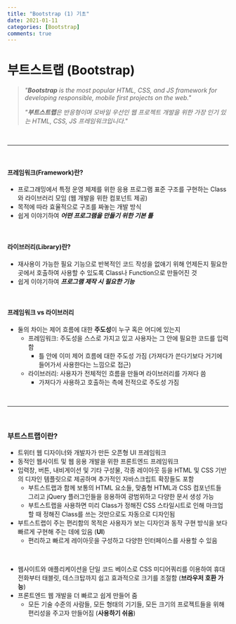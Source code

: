 ```yaml
---
title: "Bootstrap (1) 기초"
date: 2021-01-11
categories: [Bootstrap]
comments: true
---
```


# 부트스트랩 (Bootstrap)


> *"**Bootstrap** is the most popular HTML, CSS, and JS framework for developing responsible, mobile first projects on the web."*
>
> *"**부트스트랩**은 반응형이며 모바일 우선인 웹 프로젝트 개발을 위한 가장 인기 있는 HTML, CSS, JS 프레임워크입니다."*

<br/>

- - -

<br/>

#### 프레임워크(Framework)란?

- 프로그래밍에서 특정 운영 체제를 위한 응용 프로그램 표준 구조를 구현하는 Class와 라이브러리 모임 (웹 개발을 위한 컴포넌트 제공)
- 목적에 따라 효율적으로 구조를 짜놓는 개발 방식
- 쉽게 이야기하여 ***어떤 프로그램을 만들기 위한 기본 틀***

<br/>

#### 라이브러리(Library)란?

- 재사용이 가능한 필요 기능으로 반복적인 코드 작성을 없애기 위해 언제든지 필요한 곳에서 호출하여 사용할 수 있도록 Class나 Function으로 만들어진 것
- 쉽게 이야기하여 ***프로그램 제작 시 필요한 기능***

<br/>

#### 프레임워크 vs 라이브러리

- 둘의 차이는 제어 흐름에 대한 **주도성**이 누구 혹은 어디에 있는지
    - 프레임워크: 주도성을 스스로 가지고 있고 사용자는 그 안에 필요한 코드를 입력함
        - 틀 안에 이미 제어 흐름에 대한 주도성 가짐 (가져다가 쓴다기보다 거기에 들어가서 사용한다는 느낌으로 접근)
    - 라이브러리: 사용자가 전체적인 흐름을 만들며 라이브러리를 가져다 씀
        - 가져다가 사용하고 호출하는 측에 전적으로 주도성 가짐

<br/>

- - -

<br/>

### 부트스트랩이란?

- 트위터 웹 디자이너와 개발자가 만든 오픈형 UI 프레임워크
- 동적인 웹사이트 및 웹 응용 개발을 위한 프론트엔드 프레임워크
- 입력창, 버튼, 내비게이션 및 기타 구성물, 각종 레이아웃 등을 HTML 및 CSS 기반의 디자인 템플릿으로 제공하며 추가적인 자바스크립트 확장들도 포함
    - 부트스트랩과 함께 보통의 HTML 요소들, 맞춤형 HTML과 CSS 컴포넌트들 그리고 jQuery 플러그인들을 응용하여 광범위하고 다양한 문서 생성 가능
    - 부트스트랩을 사용하면 미리 Class가 정해진 CSS 스타일시트로 인해 마크업 할 때 정해진 Class를 쓰는 것만으로도 자동으로 디자인됨
- 부트스트랩이 주는 편리함의 목적은 사용자가 보는 디자인과 동작 구현 방식을 보다 빠르게 구현해 주는 데에 있음 (**UI**)
    - 편리하고 빠르게 레이아웃을 구성하고 다양한 인터페이스를 사용할 수 있음

<br/>

- 웹사이트와 애플리케이션을 단일 코드 베이스로 CSS 미디어쿼리를 이용하여 휴대 전화부터 태블릿, 데스크탑까지 쉽고 효과적으로 크기를 조절함 (**브라우저 호환 가능**)
- 프론트엔드 웹 개발을 더 빠르고 쉽게 만들어 줌
    - 모든 기술 수준의 사람들, 모든 형태의 기기들, 모든 크기의 프로젝트들을 위해 편리성을 주고자 만들어짐 (**사용하기 쉬움**)
